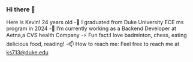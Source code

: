 ### Hi there 👋

Here is Kevin! 24 years old
-🔭 I graduated from Duke University ECE ms program in 2024
-🌱 I’m currently working as a Backend Developer  at Aetna,a CVS health Company
-⚡ Fun fact:I love badminton, chess, eating delicious food, reading!
-📫 How to reach me: Feel free to reach me at ks713@duke.edu
